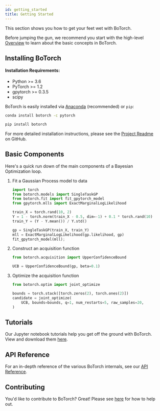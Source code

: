 ```yaml
---
id: getting_started
title: Getting Started
---
```


This section shows you how to get your feet wet with BoTorch.

Before jumping the gun, we recommend you start with the high-level
[Overview](overview) to learn about the basic concepts in BoTorch.


## Installing BoTorch

#### Installation Requirements:

- Python >= 3.6
- PyTorch >= 1.2
- gpytorch >= 0.3.5
- scipy

BoTorch is easily installed via
[Anaconda](https://www.anaconda.com/distribution/#download-section) (recommended)
or `pip`:

<!--DOCUSAURUS_CODE_TABS-->
<!--conda-->
```bash
conda install botorch -c pytorch
```
<!--pip-->
```bash
pip install botorch
```
<!--END_DOCUSAURUS_CODE_TABS-->

For more detailed installation instructions, please see the
[Project Readme](https://github.com/pytorch/botorch/blob/master/README.md)
on GitHub.

## Basic Components

Here's a quick run down of the main components of a Bayesian Optimization loop.

1. Fit a Gaussian Process model to data
    ```python
    import torch
    from botorch.models import SingleTaskGP
    from botorch.fit import fit_gpytorch_model
    from gpytorch.mlls import ExactMarginalLogLikelihood

    train_X = torch.rand(10, 2)
    Y = 1 - torch.norm(train_X - 0.5, dim=-1) + 0.1 * torch.rand(10)
    train_Y = (Y - Y.mean()) / Y.std()

    gp = SingleTaskGP(train_X, train_Y)
    mll = ExactMarginalLogLikelihood(gp.likelihood, gp)
    fit_gpytorch_model(mll);
    ```

2. Construct an acquisition function
    ```python
    from botorch.acquisition import UpperConfidenceBound

    UCB = UpperConfidenceBound(gp, beta=0.1)
    ```

3. Optimize the acquisition function
    ```python
    from botorch.optim import joint_optimize

    bounds = torch.stack([torch.zeros(2), torch.ones(2)])
    candidate = joint_optimize(
        UCB, bounds=bounds, q=1, num_restarts=5, raw_samples=20,
    )
    ```


## Tutorials

Our Jupyter notebook tutorials help you get off the ground with BoTorch.
View and download them [here](../tutorials).


## API Reference

For an in-depth reference of the various BoTorch internals, see our
[API Reference](../api).


## Contributing

You'd like to contribute to BoTorch? Great! Please see
[here](https://github.com/pytorch/botorch/blob/master/CONTRIBUTING.md)
for how to help out.
